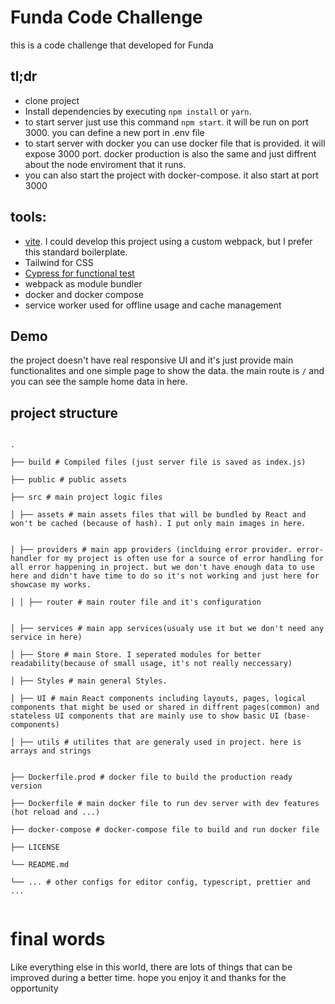# Funda Code Challenge

this is a code challenge that developed for Funda

## tl;dr

- clone project
- Install dependencies by executing `npm install` or `yarn`.
- to start server just use this command `npm start`. it will be run on port 3000. you can define a new port in .env file
- to start server with docker you can use docker file that is provided. it will expose 3000 port. docker production is also the same and just diffrent about the node enviroment that it runs.
- you can also start the project with docker-compose. it also start at port 3000

## tools:

- [vite](https://vitejs.dev/). I could develop this project using a custom webpack, but I prefer this standard boilerplate.
- Tailwind for CSS
- [Cypress for functional test](https://www.cypress.io/)
- webpack as module bundler
- docker and docker compose
- service worker used for offline usage and cache management

## Demo

the project doesn't have real responsive UI and it's just provide main functionalites and one simple page to show the data. the main route is `/` and you can see the sample home data in here.

## project structure

```

.

├── build # Compiled files (just server file is saved as index.js)

├── public # public assets

├── src # main project logic files

│ ├── assets # main assets files that will be bundled by React and won't be cached (because of hash). I put only main images in here.


│ ├── providers # main app providers (inclduing error provider. error-handler for my project is often use for a source of error handling for all error happening in project. but we don't have enough data to use here and didn't have time to do so it's not working and just here for showcase my works.

│ │ ├── router # main router file and it's configuration


│ ├── services # main app services(usualy use it but we don't need any service in here)

│ ├── Store # main Store. I seperated modules for better readability(because of small usage, it's not really neccessary)

│ ├── Styles # main general Styles.

│ ├── UI # main React components including layouts, pages, logical components that might be used or shared in diffrent pages(common) and stateless UI components that are mainly use to show basic UI (base-components)

│ ├── utils # utilites that are generaly used in project. here is arrays and strings


├── Dockerfile.prod # docker file to build the production ready version

├── Dockerfile # main docker file to run dev server with dev features (hot reload and ...)

├── docker-compose # docker-compose file to build and run docker file

├── LICENSE

└── README.md

└── ... # other configs for editor config, typescript, prettier and ...


```

# final words

Like everything else in this world, there are lots of things that can be improved during a better time. hope you enjoy it and thanks for the opportunity
